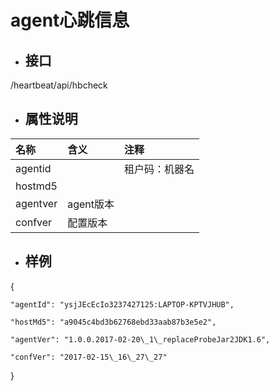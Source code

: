 # agent心跳信息

* ## 接口

/heartbeat/api/hbcheck

* ## 属性说明

| 名称 | 含义 | 注释 |
| :--- | :--- | :--- |
| agentid |  | 租户码：机器名 |
| hostmd5 |  |  |
| agentver | agent版本 |  |
| confver | 配置版本 |  |

* ## 样例

{

```
"agentId": "ysjJEcEcIo3237427125:LAPTOP-KPTVJHUB",

"hostMd5": "a9045c4bd3b62768ebd33aab87b3e5e2",

"agentVer": "1.0.0.2017-02-20\_1\_replaceProbeJar2JDK1.6",

"confVer": "2017-02-15\_16\_27\_27"
```

}

